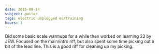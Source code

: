 ```yaml
---
date: 2015-09-14
subject: guitar
tags: electric unplugged eartraining
hours: 1
---
```


Did some basic scale warmups for a while then worked on learning 23 by JEW. Focused on the main/intro riff, but also spent some time picking out a bit of the lead line. This is a good riff for cleaning up my picking.